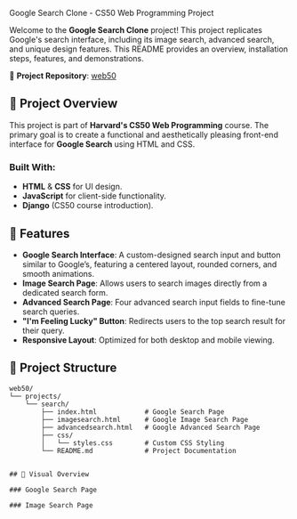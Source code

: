 
Google Search Clone - CS50 Web Programming Project

Welcome to the **Google Search Clone** project! This project replicates Google's search interface, including its image search, advanced search, and unique design features. This README provides an overview, installation steps, features, and demonstrations.

📍 **Project Repository**: [web50](https://github.com/Clem-Tee/web50)

## 📖 Project Overview

This project is part of **Harvard's CS50 Web Programming** course. The primary goal is to create a functional and aesthetically pleasing front-end interface for **Google Search** using HTML and CSS.

### Built With:
- **HTML** & **CSS** for UI design.
- **JavaScript** for client-side functionality.
- **Django** (CS50 course introduction).

## 🚀 Features

- **Google Search Interface**: A custom-designed search input and button similar to Google’s, featuring a centered layout, rounded corners, and smooth animations.
- **Image Search Page**: Allows users to search images directly from a dedicated search form.
- **Advanced Search Page**: Four advanced search input fields to fine-tune search queries.
- **"I'm Feeling Lucky" Button**: Redirects users to the top search result for their query.
- **Responsive Layout**: Optimized for both desktop and mobile viewing.

## 📂 Project Structure

```plaintext
web50/
└── projects/
    └── search/
        ├── index.html            # Google Search Page
        ├── imagesearch.html      # Google Image Search Page
        ├── advancedsearch.html   # Google Advanced Search Page
        ├── css/
        │   └── styles.css        # Custom CSS Styling
        └── README.md             # Project Documentation


## 🎨 Visual Overview

### Google Search Page

### Image Search Page


